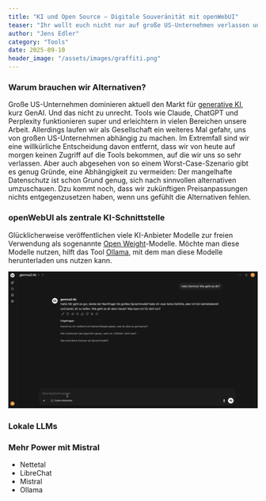 ```yaml
---
title: "KI und Open Source – Digitale Souveränität mit openWebUI"
teaser: "Ihr wollt euch nicht nur auf große US-Unternehmen verlassen und wieder in die nächste Abhängigkeit laufen? Mit der Kombination aus Open Source-Tool, frei verfügbaren LLMs und europäischen KI-Anbietern gibt es gute Alternativen. Wir stellen euch eine Kombination vor, die ihr mal ausprobieren solltet."
author: "Jens Edler"
category: "Tools"
date: 2025-09-10 
header_image: "/assets/images/graffiti.png"
---
```

### Warum brauchen wir Alternativen?
Große US-Unternehmen dominieren aktuell den Markt für [generative KI](https://de.wikipedia.org/wiki/Generatives_KI-Modell), kurz GenAI. Und das nicht zu unrecht. Tools wie Claude, ChatGPT und Perplexity funktionieren super und erleichtern in vielen Bereichen unsere Arbeit. Allerdings laufen wir als Gesellschaft ein weiteres Mal gefahr, uns von großen US-Unternehmen abhängig zu machen. Im Extremfall sind wir eine willkürliche Entscheidung davon entfernt, dass wir von heute auf morgen keinen Zugriff auf die Tools bekommen, auf die wir uns so sehr verlassen. Aber auch abgesehen von so einem Worst-Case-Szenario gibt es genug Gründe, eine Abhängigkeit zu vermeiden: Der mangelhafte Datenschutz ist schon Grund genug, sich nach sinnvollen alternativen umzuschauen. Dzu kommt noch, dass wir zukünftigen Preisanpassungen nichts entgegenzusetzen haben, wenn uns gefühlt die Alternativen fehlen.

### openWebUI als zentrale KI-Schnittstelle
Glücklicherweise veröffentlichen viele KI-Anbieter Modelle zur freien Verwendung als sogenannte [Open Weight](https://www.business-reporter.co.uk/ai--automation/ai-understanding-open-weight-models)-Modelle. Möchte man diese Modelle nutzen, hilft das Tool [Ollama](https://ollama.com), mit dem man diese Modelle herunterladen uns nutzen kann. 

![Webinterface von openWebUI generiert eine Antwort auf die Frage nach der Definition von Open Innovation](/assets/images/beitraege/openwebui.gif "openWebUI in Aktion")

### Lokale LLMs

### Mehr Power mit Mistral

* Nettetal
* LibreChat
* Mistral
* Ollama